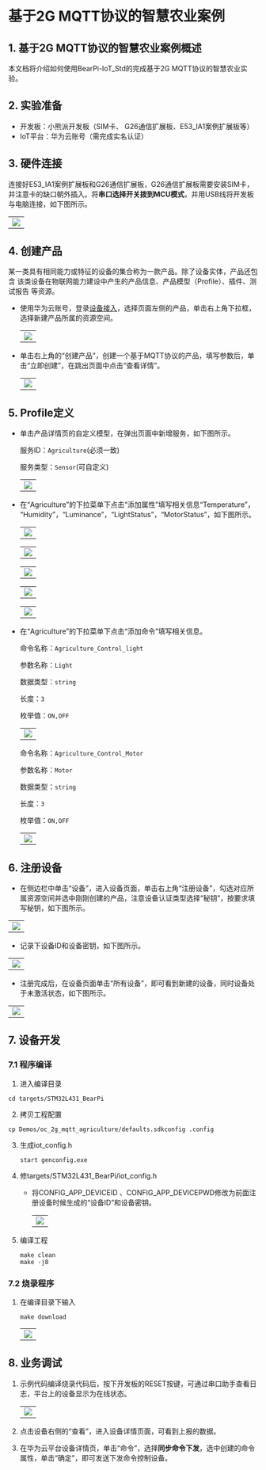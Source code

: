 # 基于2G MQTT协议的智慧农业案例

## 1. 基于2G MQTT协议的智慧农业案例概述

本文档将介绍如何使用BearPi-IoT_Std的完成基于2G MQTT协议的智慧农业实验。

## 2. 实验准备
- 开发板：小熊派开发板（SIM卡、 G26通信扩展板、E53_IA1案例扩展板等）
- IoT平台：华为云账号（需完成实名认证）
## 3. 硬件连接
连接好E53_IA1案例扩展板和G26通信扩展板，G26通信扩展板需要安装SIM卡，并注意卡的缺口朝外插入。将**串口选择开关拨到MCU模式**，并用USB线将开发板与电脑连接，如下图所示。

<table><tbody><tr><td><img src="../../../../docs/device-dev/figures/BearPi-IoT_Agriculture/2G.png" /></td></tr></tbody></table>

## 4. 创建产品

某一类具有相同能力或特征的设备的集合称为一款产品。除了设备实体，产品还包含 该类设备在物联网能力建设中产生的产品信息、产品模型（Profile）、插件、测试报告 等资源。

- 使用华为云账号，登录[设备接入](https://console.huaweicloud.com/iotdm/?region=cn-north-4#/dm-portal/home)，选择页面左侧的产品，单击右上角下拉框，选择新建产品所属的资源空间。

    <table><tbody><tr><td><img src="../../../../docs/device-dev/figures/图片15.png" /></td></tr></tbody></table>

- 单击右上角的“创建产品”，创建一个基于MQTT协议的产品，填写参数后，单击“立即创建”，在跳出页面中点击“查看详情”。

    <table><tbody><tr><td><img src="../../../../docs/device-dev/figures/BearPi-IoT_Agriculture/创建MQTT产品.png" /></td></tr></tbody></table>

## 5. Profile定义
- 单击产品详情页的自定义模型，在弹出页面中新增服务，如下图所示。

    服务ID：`Agriculture`(必须一致)

    服务类型：`Sensor`(可自定义)
    <table><tbody><tr><td><img src="../../../../docs/device-dev/figures/BearPi-IoT_Agriculture/createproduct04.png "创建产品" /></td></tr></tbody></table>

- 在“Agriculture”的下拉菜单下点击“添加属性”填写相关信息“Temperature”，
“Humidity”，“Luminance”，“LightStatus”，“MotorStatus”，如下图所示。


    <table><tbody><tr><td><img src="../../../../docs/device-dev/figures/BearPi-IoT_Agriculture/createproduct05.png "创建产品" /></td></tr></tbody></table>

    <table><tbody><tr><td><img src="../../../../docs/device-dev/figures/BearPi-IoT_Agriculture/createproduct06.png "创建产品" /></td></tr></tbody></table>

    <table><tbody><tr><td><img src="../../../../docs/device-dev/figures/BearPi-IoT_Agriculture/createproduct07.png "创建产品" /></td></tr></tbody></table>

    <table><tbody><tr><td><img src="../../../../docs/device-dev/figures/BearPi-IoT_Agriculture/createproduct08.png "创建产品" /></td></tr></tbody></table>

    <table><tbody><tr><td><img src="../../../../docs/device-dev/figures/BearPi-IoT_Agriculture/createproduct09.png "创建产品" /></td></tr></tbody></table>

- 在“Agriculture”的下拉菜单下点击“添加命令”填写相关信息。

    命令名称：`Agriculture_Control_light`

    参数名称：`Light`

    数据类型：`string`

    长度：`3`

    枚举值：`ON,OFF`

    <table><tbody><tr><td><img src="../../../../docs/device-dev/figures/BearPi-IoT_Agriculture/createproduct10.png "创建产品" /></td></tr></tbody></table>

    命令名称：`Agriculture_Control_Motor`

    参数名称：`Motor`

    数据类型：`string`

    长度：`3`

    枚举值：`ON,OFF`

    <table><tbody><tr><td><img src="../../../../docs/device-dev/figures/BearPi-IoT_Agriculture/createproduct11.png "创建产品" /></td></tr></tbody></table>

## 6. 注册设备

- 在侧边栏中单击“设备”，进入设备页面，单击右上角“注册设备”，勾选对应所属资源空间并选中刚刚创建的产品，注意设备认证类型选择“秘钥”，按要求填写秘钥，如下图所示。

<table><tbody><tr><td><img src="../../../../docs/device-dev/figures/BearPi-IoT_Agriculture/registerdevice01.png "注册设备" /></td></tr></tbody></table>

- 记录下设备ID和设备密钥，如下图所示。
<table><tbody><tr><td><img src="../../../../docs/device-dev/figures/BearPi-IoT_Agriculture/registerdevice02.png "注册设备" /></td></tr></tbody></table>

- 注册完成后，在设备页面单击“所有设备”，即可看到新建的设备，同时设备处于未激活状态，如下图所示。

<table><tbody><tr><td><img src="../../../../docs/device-dev/figures/BearPi-IoT_Agriculture/registerdevice03.png "注册设备" /></td></tr></tbody></table>

## 7. 设备开发
### 7.1 程序编译

1. 进入编译目录

```
cd targets/STM32L431_BearPi
```
2. 拷贝工程配置

```
cp Demos/oc_2g_mqtt_agriculture/defaults.sdkconfig .config
```
3. 生成iot_config.h

    ```
    start genconfig.exe
    ```
4. 修targets/STM32L431_BearPi/iot_config.h

    - 将CONFIG_APP_DEVICEID 、CONFIG_APP_DEVICEPWD修改为前面注册设备时候生成的“设备ID”和设备密钥。

        <table><tbody><tr><td><img src="../../../../docs/device-dev/figures/设置2g_mqtt的iot_config.png" /></td></tr></tbody></table>

5. 编译工程

    ```
    make clean
    make -j8
    ```

### 7.2 烧录程序

1. 在编译目录下输入

    ```
    make download
    ```
    <table><tbody><tr><td><img src="../../../../docs/device-dev/figures/openocd烧录.png" /></td></tr></tbody></table>

## 8. 业务调试

1.  示例代码编译烧录代码后，按下开发板的RESET按键，可通过串口助手查看日志，平台上的设备显示为在线状态。

    <table><tbody><tr><td><img src="../../../../docs/device-dev/figures/设备在线.png" /></td></tr></tbody></table>

2. 点击设备右侧的“查看”，进入设备详情页面，可看到上报的数据。

3. 在华为云平台设备详情页，单击“命令”，选择**同步命令下发**，选中创建的命令属性，单击“确定”，即可发送下发命令控制设备。
